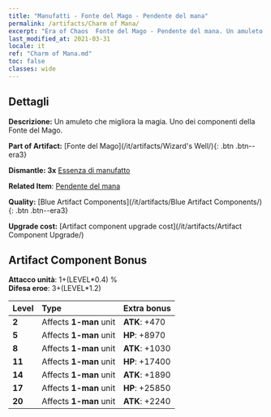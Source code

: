 ```yaml
---
title: "Manufatti - Fonte del Mago - Pendente del mana"
permalink: /artifacts/Charm of Mana/
excerpt: "Era of Chaos  Fonte del Mago - Pendente del mana. Un amuleto che migliora la magia. Uno dei componenti della Fonte del Mago."
last_modified_at: 2021-03-31
locale: it
ref: "Charm of Mana.md"
toc: false
classes: wide
---
```




## Dettagli

 **Descrizione:** Un amuleto che migliora la magia. Uno dei componenti della Fonte del Mago.

 **Part of Artifact:** [Fonte del Mago](/it/artifacts/Wizard's Well/){: .btn .btn--era3}

 **Dismantle: 3x** [Essenza di manufatto](/it/Items/con_905/)

 **Related Item**: [Pendente del mana](/it/Items/art_112/)

 **Quality:** [Blue Artifact Components](/it/artifacts/Blue Artifact Components/){: .btn .btn--era3}

 **Upgrade cost:** [Artifact component upgrade cost](/it/artifacts/Artifact Component Upgrade/)

## Artifact Component Bonus

  **Attacco unità**: 1+(LEVEL\*0.4) %<br/>**Difesa eroe**: 3+(LEVEL\*1.2)

  |  Level  | Type |    Extra bonus  | 
  |:--------|:-----|:----------------| 
  | **2** | Affects **1-man** unit | **ATK**: +470 | 
  | **5** | Affects **1-man** unit | **HP**: +8970 | 
  | **8** | Affects **1-man** unit | **ATK**: +1030 | 
  | **11** | Affects **1-man** unit | **HP**: +17400 | 
  | **14** | Affects **1-man** unit | **ATK**: +1890 | 
  | **17** | Affects **1-man** unit | **HP**: +25850 | 
  | **20** | Affects **1-man** unit | **ATK**: +2240 | 
